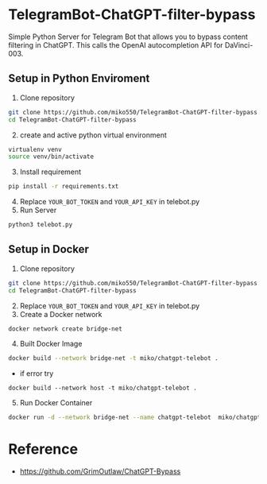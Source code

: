 # TelegramBot-ChatGPT-filter-bypass
Simple Python Server for Telegram Bot that allows you to bypass content filtering in ChatGPT. This calls the OpenAI autocompletion API for DaVinci-003.

## Setup in Python Enviroment
1. Clone repository
  ```bash
  git clone https://github.com/miko550/TelegramBot-ChatGPT-filter-bypass.git
  cd TelegramBot-ChatGPT-filter-bypass
  ```
2. create and active python virtual environment
  ```bash
  virtualenv venv
  source venv/bin/activate
  ```
3. Install requirement
  ```bash
  pip install -r requirements.txt
  ```
4. Replace `YOUR_BOT_TOKEN` and `YOUR_API_KEY` in telebot.py
5. Run Server 
  ```bash
  python3 telebot.py
  ```



## Setup in Docker
1. Clone repository
  ```bash
  git clone https://github.com/miko550/TelegramBot-ChatGPT-filter-bypass.git
  cd TelegramBot-ChatGPT-filter-bypass
  ```
2. Replace `YOUR_BOT_TOKEN` and `YOUR_API_KEY` in telebot.py
3. Create a Docker network
  ```bash
  docker network create bridge-net
  ```
4. Built Docker Image
  ```bash
  docker build --network bridge-net -t miko/chatgpt-telebot .
  ```
  * if error try
  ```
  docker build --network host -t miko/chatgpt-telebot .
  ```
5. Run Docker Container
  ```bash
  docker run -d --network bridge-net --name chatgpt-telebot  miko/chatgpt-telebot
  ```

# Reference
- https://github.com/GrimOutlaw/ChatGPT-Bypass
